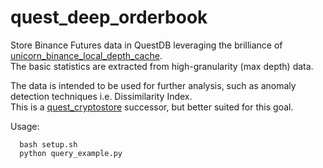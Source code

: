 # quest_deep_orderbook
Store Binance Futures data in QuestDB leveraging the brilliance of [unicorn_binance_local_depth_cache](https://github.com/LUCIT-Systems-and-Development/unicorn-binance-local-depth-cache).    
The basic statistics are extracted from high-granularity (max depth) data.    
    
The data is intended to be used for further analysis, such as anomaly detection techniques i.e. Dissimilarity Index.  
This is a [quest_cryptostore](https://github.com/mrzdev/quest_cryptostore) successor, but better suited for this goal.

Usage:
```console
  bash setup.sh
  python query_example.py
```
